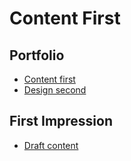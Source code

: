 # Content First

## Portfolio

- [Content first](/index.nd)
- [Design second](?) <!-- Link to Figma, Miro, Notion, etc. -->

## First Impression

- [Draft content](/02-first-impression)
